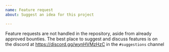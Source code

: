 ```yaml
---
name: Feature request
about: Suggest an idea for this project

---
```


Feature requests are not handled in the repository, aside from already approved bounties. The best place to suggest and discuss features is on the discord at https://discord.gg/wynHVMzHzC in the `#suggestions` channel
